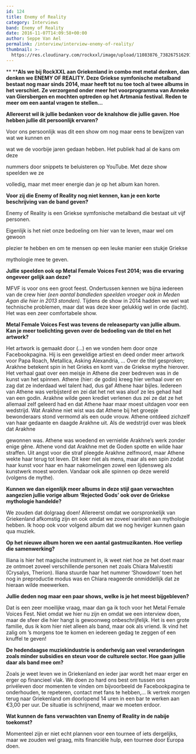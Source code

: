 ```yaml
---
id: 124
title: Enemy of Reality
category: Interviews
band: Enemy of Reality
date: 2016-11-07T14:09:58+00:00
author: Seppe Van Ael
permalink: /interview/interview-enemy-of-reality/
thumbnail: >-
  https://res.cloudinary.com/rockxxl/image/upload/11083876_738267516291943_5256470957915761030_n.jpg
---
```

** ****Als we bij RockXXL aan Griekenland in combo met metal denken, dan denken we ENEMY OF REALITY. Deze Griekse symfonische metalband bestaat nog maar sinds 2014, maar heeft tot nu toe toch al twee albums in het verschiet. Ze verzorgend onder meer het voorprogramma van Anneke van Giersbergen en mochten optreden op het Artmania festival. Reden te meer om een aantal vragen te stellen…**

**Allereerst wil ik jullie bedanken voor de knalshow die jullie gaven. Hoe hebben jullie dit persoonlijk ervaren?**

Voor ons persoonlijk was dit een show om nog maar eens te bewijzen van wat we kunnen en
  
wat we de voorbije jaren gedaan hebben. Het publiek had al de kans om deze
  
nummers door snippets te beluisteren op YouTube. Met deze show speelden we ze
  
volledig, maar met meer energie dan je op het album kan horen.

**Voor zij die Enemy of Reality nog niet kennen, kan je een korte beschrijving van de band geven?**

Enemy of Reality is een Griekse symfonische metalband die bestaat uit vijf personen.
  
Eigenlijk is het niet onze bedoeling om hier van te leven, maar wel om gewoon
  
plezier te hebben en om te mensen op een leuke manier een stukje Griekse
  
mythologie mee te geven.

**Jullie speelden ook op Metal Female Voices Fest 2014; was die ervaring ongeveer gelijk aan deze?**

MFVF is voor ons een groot feest. Ondertussen kennen we bijna iedereen van de crew hier _(een aantal bandleden speelden vroeger ook in Meden Agan die hier in 2013 stonden)._ Tijdens de show in 2014 hadden we wel wat technische problemen, maar dat was deze keer gelukkig wel in orde (lacht). Het was een zeer comfortabele show.

**Metal Female Voices Fest was tevens de releaseparty van jullie album. Kan je meer toelichting geven over de bedoeling van de titel en het artwork?**

Het artwork is gemaakt door (…) en we vonden hem door onze Facebookpagina. Hij is een geweldige artiest en deed onder meer artwork voor Papa Roach, Metallica, Asking Alexandria, … Over de titel gesproken; Arakhne betekent spin in het Grieks en komt van de Griekse mythe hierover. Het verhaal gaat over een meisje in Athene die zeer bedreven was in de kunst van het spinnen. Athene (hier: de godin) kreeg hier verhaal over en zag dat ze inderdaad wel talent had, dus gaf Athene haar bijles. Iedereen van Athene was verbijsterd en zei dat het net was alsof ze les gehad had van een godin. Arakhne wilde geen krediet verlenen dus zei ze dat ze het allemaal zelf geleerd had en dat Athene haar maar moest uitdagen voor een wedstrijd. Wat Arakhne niet wist was dat Athene bij het groepje bewonderaars stond vermomd als een oude vrouw. Athene ontdeed zichzelf van haar gedaante en daagde Arakhne uit. Als de wedstrijd over was bleek dat Arakhne
  
gewonnen was. Athene was woedend en vernielde Arakhne’s werk zonder enige gêne. Athene vond dat Arakhne met de Goden spotte en wilde haar straffen. Uit angst voor die straf pleegde Arakhne zelfmoord, maar Athene wekte haar terug tot leven. Dit keer niet als mens, maar als een spin zodat haar kunst voor haar en haar nakomelingen zowel een lijdensweg als kunstwerk moest worden. Vandaar ook alle spinnen op deze wereld (volgens de mythe).

**Kunnen we dan eigenlijk meer albums in deze stijl gaan verwachten aangezien jullie vorige album ‘Rejected Gods’ ook over de Griekse mythologie handelde?**

We zouden dat dolgraag doen! Allereerst omdat we oorspronkelijk van Griekenland afkomstig zijn en ook omdat we zoveel variëteit aan mythologie hebben. Ik hoop ook voor volgend album dat we nog heviger kunnen gaan qua muziek.

**Op het nieuwe album horen we een aantal gastmuzikanten. Hoe verliep die samenwerking?**

Iliana is hier het magische instrument in, ik weet niet hoe ze het doet maar ze ontmoet zoveel verschillende personen net zoals Chiara Malvestiti (Crysalys, Therion). Iliana stuurde haar het nummer ‘Showdown’ toen het nog in preproductie modus was en Chiara reageerde onmiddellijk dat ze hieraan wilde meewerken.

**Jullie deden nog maar een paar shows, welke is je het meest bijgebleven?**

Dat is een zeer moeilijke vraag, maar dan ga ik toch voor het Metal Female Voices Fest. Niet omdat we hier nu zijn en omdat we een interview doen, maar de sfeer die hier hangt is gewoonweg onbeschrijfelijk. Het is een grote familie, dus ik kom hier niet alleen als band, maar ook als vriend. Ik vind het zalig om ’s morgens toe te komen en iedereen gedag te zeggen of een knuffel te geven!

**De hedendaagse muziekindustrie is onderhevig aan veel veranderingen zoals minder subsidies en steun voor de culturele sector. Hoe gaan jullie daar als band mee om?**

Zoals je weet leven we in Griekenland en ieder jaar wordt het maar erger en erger op financieel vlak. We doen zo hard ons best om tussen ons privéleven door momenten te vinden om bijvoorbeeld de Facebookpagina te onderhouden, te repeteren, contact met fans te hebben,… Ik vertrek morgen terug naar Griekenland om doorlopend 14 uren in een bar te werken aan €3,00 per uur. De situatie is schrijnend, maar we moeten erdoor.

**Wat kunnen de fans verwachten van Enemy of Reality in de nabije toekomst?**

Momenteel zijn er niet echt plannen voor een tournee of iets dergelijks, maar we zouden wel graag, mits financiële hulp, een tournee door Europa doen.
